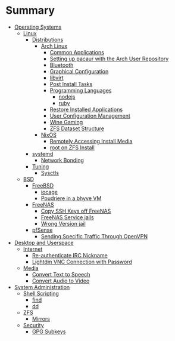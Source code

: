 # Summary

*   [Operating Systems](operatingsystems/introduction.md)
    *   [Linux](operatingsystems/linux/introduction.md)
        *   [Distributions](operatingsystems/linux/distributions/introduction.md)
            *   [Arch Linux](operatingsystems/linux/distributions/archlinux/introduction.md)
                *   [Common Applications](operatingsystems/linux/distributions/archlinux/applications.md)
                *   [Setting up pacaur with the Arch User Repository](operatingsystems/linux/distributions/archlinux/aur_setup_pacaur.md)
                *   [Bluetooth](operatingsystems/linux/distributions/archlinux/bluetooth.md)
                *   [Graphical Configuration](operatingsystems/linux/distributions/archlinux/graphical_configuration.md)
                *   [libvirt](operatingsystems/linux/distributions/archlinux/libvirt.md)
                *   [Post Install Tasks](operatingsystems/linux/distributions/archlinux/post_install.md)
                *   [Programming Languages](operatingsystems/linux/distributions/archlinux/programminglanguages/introduction.md)
                    *   [nodejs](operatingsystems/linux/distributions/archlinux/programminglanguages/nodejs.md)
                    *   [ruby](operatingsystems/linux/distributions/archlinux/programminglanguages/ruby.md)
                *   [Restore Installed Applications](operatingsystems/linux/distributions/archlinux/restore_installed_applications.md)
                *   [User Configuration Management](operatingsystems/linux/distributions/archlinux/user_configuration.md)
                *   [Wine Gaming](operatingsystems/linux/distributions/archlinux/wine_gaming.md)
                *   [ZFS Dataset Structure](operatingsystems/linux/distributions/archlinux/zfs_structure.md)
            *   [NixOS](operatingsystems/linux/distributions/nixos/introduction.md)
                *   [Remotely Accessing Install Media](operatingsystems/linux/distributions/nixos/remote_access.md)
                *   [root on ZFS Install](operatingsystems/linux/distributions/nixos/zfs_install.md)
        *   [systemd](operatingsystems/linux/systemd/introduction.md)
            *   [Network Bonding](operatingsystems/linux/systemd/network_bonding.md)
        *   [Tuning](operatingsystems/linux/tuning/introduction.md)
            *   [Sysctls](operatingsystems/linux/tuning/sysctls.md)
    *   [BSD](operatingsystems/bsd/introduction.md)
        *   [FreeBSD](operatingsystems/bsd/freebsd/introduction.md)
            *   [iocage](operatingsystems/bsd/freebsd/iocage.md)
            *   [Poudriere in a bhyve VM](operatingsystems/bsd/freebsd/poudriere_bhyve.md)
        *   [FreeNAS](operatingsystems/bsd/freenas/introduction.md)
            *   [Copy SSH Keys off FreeNAS](operatingsystems/bsd/freenas/copy_ssh_keys.md)
            *   [FreeNAS Service jails](operatingsystems/bsd/freenas/service_jails.md)
            *   [Wrong Version jail](operatingsystems/bsd/freenas/wrong_version_jail.md)
        *   [pfSense](operatingsystems/bsd/pfsense/introduction.md)
            *   [Sending Specific Traffic Through OpenVPN](operatingsystems/bsd/pfsense/send_traffic_through_vpn.md)
*   [Desktop and Userspace]()
    *   [Internet]()
        *   [Re-authenticate IRC Nickname]()
        *   [Lightdm VNC Connection with Password]()
    *   [Media]()
        *   [Convert Text to Speech]()
        *   [Convert Audio to Video]()
*   [System Administration]()
    *   [Shell Scripting]()
        *   [find]()
        *   [dd]()
    *   [ZFS]()
        *   [Mirrors]()
    *   [Security]()
        *   [GPG Subkeys]()
